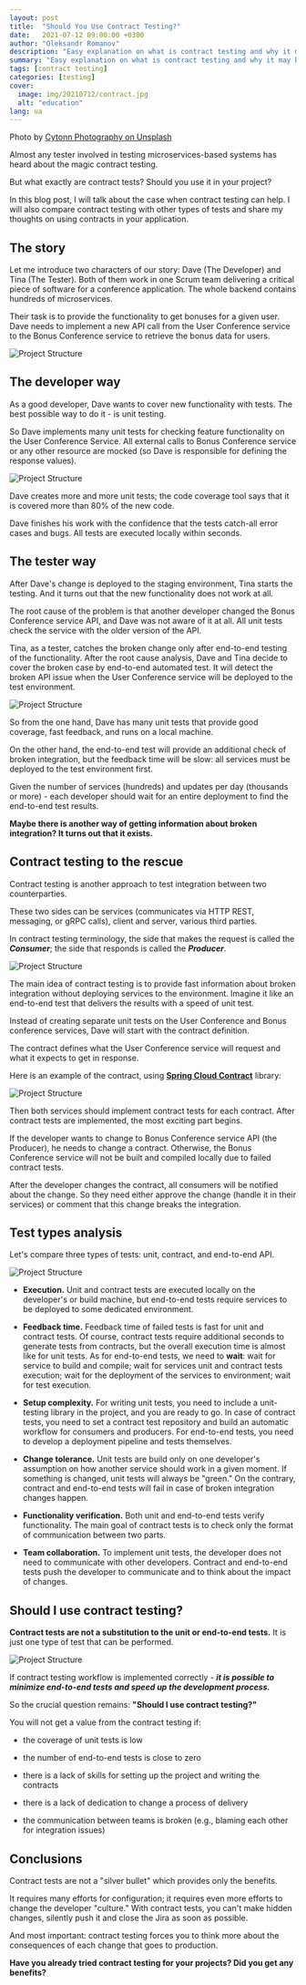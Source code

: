 ```yaml
---
layout: post
title:  "Should You Use Contract Testing?"
date:   2021-07-12 09:00:00 +0300
author: "Oleksandr Romanov"
description: "Easy explanation on what is contract testing and why it may be usable"
summary: "Easy explanation on what is contract testing and why it may be usable"
tags: [contract testing]
categories: [testing]
cover:
  image: img/20210712/contract.jpg
  alt: "education"
lang: ua
---
```


Photo by [Cytonn Photography on Unsplash](https://unsplash.com/@cytonn_photography?utm_source=unsplash&utm_medium=referral&utm_content=creditCopyText)

Almost any tester involved in testing microservices-based systems has heard about the magic contract testing.  
 
But what exactly are contract tests? Should you use it in your project?  

In this blog post, I will talk about the case when contract testing can help. I will also compare contract testing with other types of tests and share my thoughts on using contracts in your application. 

## The story  

Let me introduce two characters of our story: Dave (The Developer) and Tina (The Tester). Both of them work in one Scrum team delivering a critical piece of software for a conference application. The whole backend contains hundreds of microservices.  

Their task is to provide the functionality to get bonuses for a given user. Dave needs to implement a new API call from the User Conference service to the Bonus Conference service to retrieve the bonus data for users.  

![Project Structure](/img/20210712/context.png)
 
## The developer way  

As a good developer, Dave wants to cover new functionality with tests. The best possible way to do it - is unit testing.  

So Dave implements many unit tests for checking feature functionality on the User Conference Service. All external calls to Bonus Conference service or any other resource are mocked (so Dave is responsible for defining the response values).  

![Project Structure](/img/20210712/unit-tests.png)

Dave creates more and more unit tests; the code coverage tool says that it is covered more than 80% of the new code.  

Dave finishes his work with the confidence that the tests catch-all error cases and bugs. All tests are executed locally within seconds.  

## The tester way  

After Dave's change is deployed to the staging environment, Tina starts the testing. And it turns out that the new functionality does not work at all.  

The root cause of the problem is that another developer changed the Bonus Conference service API, and Dave was not aware of it at all. All unit tests check the service with the older version of the API.  

Tina, as a tester, catches the broken change only after end-to-end testing of the functionality.
After the root cause analysis, Dave and Tina decide to cover the broken case by end-to-end automated test. It will detect the broken API issue when the User Conference service will be deployed to the test environment.

![Project Structure](/img/20210712/end-to-end-tests.png)

So from the one hand, Dave has many unit tests that provide good coverage, fast feedback, and runs on a local machine.  

On the other hand, the end-to-end test will provide an additional check of broken integration, but the feedback time will be slow: all services must be deployed to the test environment first.  

Given the number of services (hundreds) and updates per day (thousands or more) - each developer should wait for an entire deployment to find the end-to-end test results.  

**Maybe there is another way of getting information about broken integration? It turns out that it exists.**

## Contract testing to the rescue

Contract testing is another approach to test integration between two counterparties.  

These two sides can be services (communicates via HTTP REST, messaging, or gRPC calls), client and server, various third parties.  

In contract testing terminology, the side that makes the request is called the ***Consumer***; the side that responds is called the ***Producer***.

![Project Structure](/img/20210712/contract-tests.png)

The main idea of contract testing is to provide fast information about broken integration without deploying services to the environment. Imagine it like an end-to-end test that delivers the results with a speed of unit test.  

Instead of creating separate unit tests on the User Conference and Bonus conference services, Dave will start with the contract definition.  

The contract defines what the User Conference service will request and what it expects to get in response.  

Here is an example of the contract, using **[Spring Cloud Contract](https://spring.io/projects/spring-cloud-contract)** library:

![Project Structure](/img/20210712/contract-sample.png)

Then both services should implement contract tests for each contract. After contract tests are implemented, the most exciting part begins.  

If the developer wants to change to Bonus Conference service API (the Producer), he needs to change a contract. Otherwise, the Bonus Conference service will not be built and compiled locally due to failed contract tests.  

After the developer changes the contract, all consumers will be notified about the change. So they need either approve the change (handle it in their services) or comment that this change breaks the integration.  

## Test types analysis  

Let's compare three types of tests: unit, contract, and end-to-end API.

![Project Structure](/img/20210712/comparison.png)

* **Execution.** Unit and contract tests are executed locally on the developer's or build machine, but end-to-end tests require services to be deployed to some dedicated environment.  

* **Feedback time.** Feedback time of failed tests is fast for unit and contract tests. Of course, contract tests require additional seconds to generate tests from contracts, but the overall execution time is almost like for unit tests. As for end-to-end tests, we need to **wait**: wait for service to build and compile; wait for services unit and contract tests execution; wait for the deployment of the services to environment; wait for test execution.  

* **Setup complexity.** For writing unit tests, you need to include a unit-testing library in the project, and you are ready to go. In case of contract tests, you need to set a contract test repository and build an automatic workflow for consumers and producers. For end-to-end tests, you need to develop a deployment pipeline and tests themselves.  

* **Change tolerance.** Unit tests are build only on one developer's assumption on how another service should work in a given moment. If something is changed, unit tests will always be "green." On the contrary, contract and end-to-end tests will fail in case of broken integration changes happen.  

* **Functionality verification.** Both unit and end-to-end tests verify functionality. The main goal of contract tests is to check only the format of communication between two parts.  

* **Team collaboration.** To implement unit tests, the developer does not need to communicate with other developers. Contract and end-to-end tests push the developer to communicate and to think about the impact of changes.  

## Should I use contract testing?

**Contract tests are not a substitution to the unit or end-to-end tests.** It is just one type of test that can be performed.  

![Project Structure](/img/20210712/test-layers.png)

If contract testing workflow is implemented correctly - ***it is possible to minimize end-to-end tests and speed up the development process.***

So the crucial question remains: **"Should I use contract testing?"**  

You will not get a value from the contract testing if:  

* the coverage of unit tests is low

* the number of end-to-end tests is close to zero

* there is a lack of skills for setting up the project and writing the contracts

* there is a lack of dedication to change a process of delivery

* the communication between teams is broken (e.g., blaming each other for integration issues)

## Conclusions  

Contract tests are not a "silver bullet" which provides only the benefits.  

It requires many efforts for configuration; it requires even more efforts to change the developer "culture." With contract tests, you can't make hidden changes, silently push it and close the Jira as soon as possible.  

And most important: contract testing forces you to think more about the consequences of each change that goes to production.  

**Have you already tried contract testing for your projects? Did you get any benefits?**  
